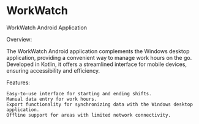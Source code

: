# WorkWatch
WorkWatch Android Application

Overview:

The WorkWatch Android application complements the Windows desktop application, providing a convenient way to manage work hours on the go. Developed in Kotlin, it offers a streamlined interface for mobile devices, ensuring accessibility and efficiency.

Features:

    Easy-to-use interface for starting and ending shifts.
    Manual data entry for work hours.
    Export functionality for synchronizing data with the Windows desktop application.
    Offline support for areas with limited network connectivity.

